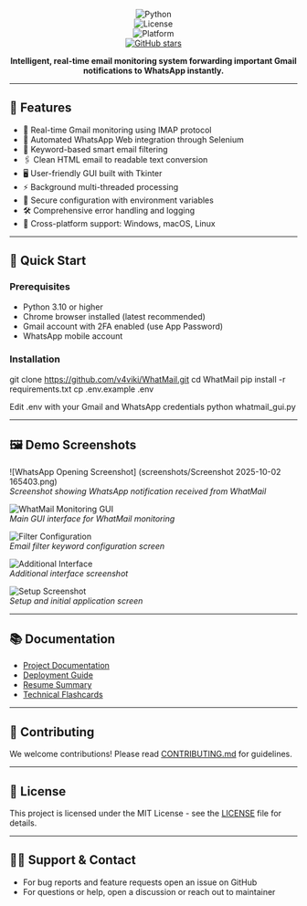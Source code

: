 
<div align="center">

![Python](https://img.shields.io/badge/python-v3.10+-blue.svg)  
![License](https://img.shields.io/badge/license-MIT-blue.svg)  
![Platform](https://img.shields.io/badge/platform-windows%20%7C%20macOS%20%7C%20linux-lightgrey.svg)  
[![GitHub stars](https://img.shields.io/github/stars/v4viki/WhatMail.svg?style=social&label=Star)](https://github.com/v4viki/WhatMail)

**Intelligent, real-time email monitoring system forwarding important Gmail notifications to WhatsApp instantly.**

</div>

---

## 🎯 Features

- 📧 Real-time Gmail monitoring using IMAP protocol  
- 📱 Automated WhatsApp Web integration through Selenium  
- 🎯 Keyword-based smart email filtering  
- 🖇️ Clean HTML email to readable text conversion  
- 🖥️ User-friendly GUI built with Tkinter  
- ⚡ Background multi-threaded processing  
- 🔐 Secure configuration with environment variables  
- 🛠️ Comprehensive error handling and logging  
- 🚀 Cross-platform support: Windows, macOS, Linux  

---

## 🚀 Quick Start

### Prerequisites

- Python 3.10 or higher  
- Chrome browser installed (latest recommended)  
- Gmail account with 2FA enabled (use App Password)  
- WhatsApp mobile account  

### Installation
git clone https://github.com/v4viki/WhatMail.git
cd WhatMail
pip install -r requirements.txt
cp .env.example .env

Edit .env with your Gmail and WhatsApp credentials
python whatmail_gui.py

---

## 🖼️ Demo Screenshots

![WhatsApp Opening Screenshot] (screenshots/Screenshot 2025-10-02 165403.png)  
*Screenshot showing WhatsApp notification received from WhatMail*

![WhatMail Monitoring GUI](screenshots/Screenshot-2025-10-02-160147.jpg)  
*Main GUI interface for WhatMail monitoring*

![Filter Configuration](screenshots/Screenshot-2025-10-02-163458.jpg)  
*Email filter keyword configuration screen*

![Additional Interface](screenshots/Screenshot-2025-10-02-140115.jpg)  
*Additional interface screenshot*

![Setup Screenshot](screenshots/Screenshot-2025-10-02-120934.jpg)  
*Setup and initial application screen*

---

## 📚 Documentation

- [Project Documentation](docs/WhatMail-Project-Documentation.md)  
- [Deployment Guide](docs/DEPLOYMENT.md)  
- [Resume Summary](docs/WhatMail-Resume-Summary.md)  
- [Technical Flashcards](docs/WhatMail-Technical-Flashcards.md)  

---

## 🤝 Contributing

We welcome contributions! Please read [CONTRIBUTING.md](CONTRIBUTING.md) for guidelines.

---

## 📄 License

This project is licensed under the MIT License - see the [LICENSE](LICENSE) file for details.

---

## 🙋‍♂️ Support & Contact

- For bug reports and feature requests open an issue on GitHub  
- For questions or help, open a discussion or reach out to maintainer  








